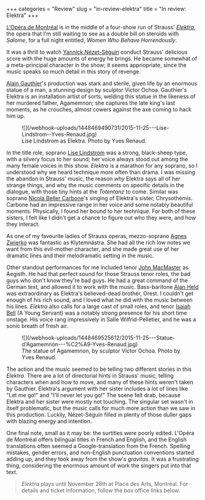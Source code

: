 +++
categories = "Review"
slug = "in-review-elektra"
title = "In review: Elektra"
+++

[L'Opéra de Montréal](/scene/companies/lopera-de-montreal/) is in the middle of a four-show run of Strauss' [*Elektra*](http://www.operademontreal.com/en/shows/2015-2016-season/elektra), the opera that I'm still waiting to see as a double bill on steroids with *Salome*, for a full night entitled, *Women Who Behave Horrendously*. 

It was a thrill to watch [Yannick Nézet-Séguin](/scene/people/yannick-nezet-seguin/) conduct Strauss' delicious score with the huge amounts of energy he brings. He became somewhat of a meta-principal character in the show; it seems appriopriate, since the music speaks so much detail in this story of revenge.

[Alain Gauthier](http://www.operademontreal.com/fr/mediatheque#!/alain-gauthier-canada)'s production was stark and sterile, given life by an enormous statue of a man, a stunning design by sculptor Victor Ochoa. Gauthier's Elektra is an installation artist of sorts, welding this statue in the likeness of her murdered father, Agamemnon; she captures the late king's last moments, as he crouches, almost cowers against the axe coming to hack him up.

<figure data-type="image">
![](/webhook-uploads/1448469490731/2015-11-25---Lise-Lindstrom--Yves-Renaud.jpg)
<figcaption>Lise Lindstrom as Elektra. Photo by Yves Renaud.</figcaption>
</figure>

In the title role, soprano [Lise Lindstrom](/scene/people/lise-lindstrom/) was a strong, black-sheep type, with a silvery focus to her sound; her voice always stood out among the many female voices in this show. *Elektra* is a marathon for any soprano, so I understood why we heard technique more often than drama. I was missing the abandon in Strauss' music, the reason *why* Elektra says all of her strange things, and why the music comments on specific details in the dialogue, with those tiny hints at the *Totentanz* to come. Similar was soprano [Nicola Beller Carbone](/scene/people/nicola-beller-carbone/)'s singing of Elektra's sister, Chrysothémis. Carbone had an impressive range in her voice and some notably beautiful moments. Physically, I found her bound to her technique. For both of these sisters, I felt like I didn't get a chance to figure out who they were, and how they interact.

As one of my favourite ladies of Strauss operas, mezzo-soprano [Agnes Zwierko](http://www.agnes-zwierko.com/indexa.html) was fantastic as Klytemnästra. She had all the rich low notes we want from this evil-mother character, and she made great use of her dramatic lines and their melodramatic setting in the music. 

Other standout performances for me included tenor [John MacMaster](/scene/people/john-macmaster/) as Aegisth. He had that perfect sound for those Strauss tenor roles, the bad guys who don't know they're bad guys. He had a great command of the German text, and allowed it to work with the music. Bass-baritone [Alan Held](/scene/people/alan-held/) was extraordinary as Elektra's believed-dead brother, Orest. I couldn't get enough of his rich sound, and I loved what he did with the music between his lines. *Elektra* also calls for a large cast of small roles, and tenor [Isaiah Bell](/scene/people/isaiah-bell/) (A Young Servant) was a notably strong presence for his short time onstage. His voice rang impressively in Salle Wilfrid-Pelletier, and he was a sonic breath of fresh air.

<figure data-type="image">
![](/webhook-uploads/1448469525612/2015-11-25---Statue-d'Agamemnon---%C2%A9-Yves-Renaud.jpg)<figcaption>The statue of Agamemnon, by sculptor Victor Ochoa. Photo by Yves Renaud.</figcaption>
</figure>

The action and the music seemed to be telling two different stories in this *Elektra*. There are a lot of directorial hints in Strauss' music, telling characters when and how to move, and many of these hints weren't taken by Gauthier. Elektra's argument with her sister includes a lot of lines like "Let me go!" and "I'll never let you go!" The scene felt drab, because Elektra and her sister were mostly not touching. The singular set wasn't in itself problematic, but the music calls for much more action than we saw in this production. Luckily, Nézet-Séguin filled in plenty of those duller gaps with blazing energy and intention.

One final note, small as it may be: the surtitles were poorly edited. L'Opéra de Montréal offers bilingual titles in French and English, and the English translations often seemed a Google-translation from the French. Spelling mistakes, gender errors, and non-English punctuation conventions started adding up, and they took away from the show's *gravitas*. It was a frustrating thing, considering the enormous amount of work the singers put into that text.

>*Elektra* plays until November 28th at Place des Arts, Montréal. For details and ticket information, follow the box office links below.
